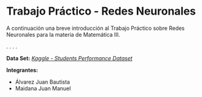 # Trabajo Práctico - **Redes Neuronales**

A continuación una breve introducción al Trabajo Práctico sobre Redes Neuronales para la materia de Matemática III.

. . . .

**Data Set:** [*Kaggle - Students Performance Dataset*](https://www.kaggle.com/datasets/rabieelkharoua/students-performance-dataset)

**Integrantes:**
* Álvarez Juan Bautista
* Maidana Juan Manuel